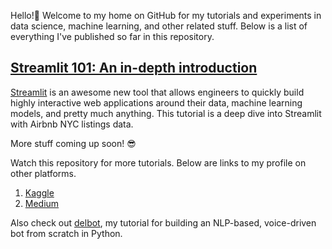 Hello!👋 Welcome to my home on GitHub for my tutorials and experiments in data science, machine learning, and other related stuff.
Below is a list of everything I've published so far in this repository.
## [Streamlit 101: An in-depth introduction](https://github.com/shaildeliwala/experiments/blob/master/streamlit.py)
[Streamlit](https://www.streamlit.io) is an awesome new tool that allows engineers to quickly build highly interactive web applications around their data, machine learning models, and pretty much anything. This tutorial is a deep dive into Streamlit with Airbnb NYC listings data.

More stuff coming up soon! 😎

Watch this repository for more tutorials. Below are links to my profile on other platforms.
1. [Kaggle](https://www.kaggle.com/shaildeliwala)
2. [Medium](https://www.medium.com/@shaildeliwala)

Also check out [delbot](https://github.com/shaildeliwala/delbot), my tutorial for building an NLP-based, voice-driven bot from scratch in Python.
